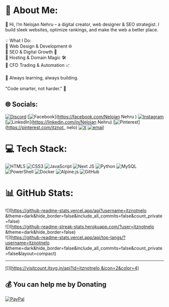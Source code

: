 # 💫 About Me:
👋 Hi, I’m Nelojan Nehru – a digital creator, web designer & SEO strategist. I build sleek websites, optimize rankings, and make the web a better place.<br><br>💡 What I Do:<br>🔹 Web Design & Development 🌐<br>🔹 SEO & Digital Growth 🚀<br>🔹 Hosting & Domain Magic 🛠️<br>🔹 CFD Trading & Automation 📈<br><br>📌 Always learning, always building.<br><br>"Code smarter, not harder." 🚀


## 🌐 Socials:
[![Discord](https://img.shields.io/badge/Discord-%237289DA.svg?logo=discord&logoColor=white)](https://discord.gg/https://discord.gg/vkxsrMqq5D) [![Facebook](https://img.shields.io/badge/Facebook-%231877F2.svg?logo=Facebook&logoColor=white)](https://facebook.com/Nelojan Nehru ) [![Instagram](https://img.shields.io/badge/Instagram-%23E4405F.svg?logo=Instagram&logoColor=white)](https://instagram.com/itznot_nelo.nh) [![LinkedIn](https://img.shields.io/badge/LinkedIn-%230077B5.svg?logo=linkedin&logoColor=white)](https://linkedin.com/in/Nelojan Nehru) [![Pinterest](https://img.shields.io/badge/Pinterest-%23E60023.svg?logo=Pinterest&logoColor=white)](https://pinterest.com/itznot_ nelo) [![X](https://img.shields.io/badge/X-black.svg?logo=X&logoColor=white)](https://x.com/@FXUpdater) [![email](https://img.shields.io/badge/Email-D14836?logo=gmail&logoColor=white)](mailto:nelojr64@gmail.com) 

# 💻 Tech Stack:
![HTML5](https://img.shields.io/badge/html5-%23E34F26.svg?style=for-the-badge&logo=html5&logoColor=white) ![CSS3](https://img.shields.io/badge/css3-%231572B6.svg?style=for-the-badge&logo=css3&logoColor=white) ![JavaScript](https://img.shields.io/badge/javascript-%23323330.svg?style=for-the-badge&logo=javascript&logoColor=%23F7DF1E) ![Next JS](https://img.shields.io/badge/Next-black?style=for-the-badge&logo=next.js&logoColor=white) ![Python](https://img.shields.io/badge/python-3670A0?style=for-the-badge&logo=python&logoColor=ffdd54) ![MySQL](https://img.shields.io/badge/mysql-4479A1.svg?style=for-the-badge&logo=mysql&logoColor=white) ![PowerShell](https://img.shields.io/badge/PowerShell-%235391FE.svg?style=for-the-badge&logo=powershell&logoColor=white) ![Docker](https://img.shields.io/badge/docker-%230db7ed.svg?style=for-the-badge&logo=docker&logoColor=white) ![Alpine.js](https://img.shields.io/badge/alpinejs-white.svg?style=for-the-badge&logo=alpinedotjs&logoColor=%238BC0D0) ![GitHub](https://img.shields.io/badge/github-%23121011.svg?style=for-the-badge&logo=github&logoColor=white)
# 📊 GitHub Stats:
![](https://github-readme-stats.vercel.app/api?username=itznotnelo &theme=dark&hide_border=false&include_all_commits=false&count_private=false)<br/>
![](https://github-readme-streak-stats.herokuapp.com/?user=itznotnelo &theme=dark&hide_border=false)<br/>
![](https://github-readme-stats.vercel.app/api/top-langs/?username=itznotnelo &theme=dark&hide_border=false&include_all_commits=false&count_private=false&layout=compact)

---
[![](https://visitcount.itsvg.in/api?id=itznotnelo &icon=2&color=4)](https://visitcount.itsvg.in)

  ## 💰 You can help me by Donating
  [![PayPal](https://img.shields.io/badge/PayPal-00457C?style=for-the-badge&logo=paypal&logoColor=white)](https://paypal.me/@itznotnelo) 

  
<!-- Proudly created with GPRM ( https://gprm.itsvg.in ) -->
